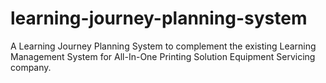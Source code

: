 # learning-journey-planning-system
A Learning Journey Planning System to complement the existing Learning Management System for All-In-One Printing Solution Equipment Servicing company.
